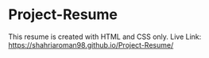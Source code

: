 # Project-Resume
This resume is created with HTML and CSS only.
Live Link: https://shahriaroman98.github.io/Project-Resume/
